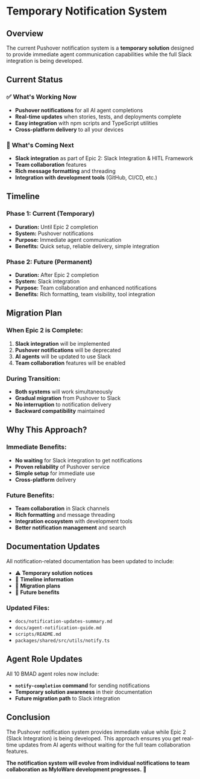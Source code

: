 # Temporary Notification System

## Overview

The current Pushover notification system is a **temporary solution** designed to provide immediate agent communication capabilities while the full Slack integration is being developed.

## Current Status

### ✅ **What's Working Now**
- **Pushover notifications** for all AI agent completions
- **Real-time updates** when stories, tests, and deployments complete
- **Easy integration** with npm scripts and TypeScript utilities
- **Cross-platform delivery** to all your devices

### 🔄 **What's Coming Next**
- **Slack integration** as part of Epic 2: Slack Integration & HITL Framework
- **Team collaboration** features
- **Rich message formatting** and threading
- **Integration with development tools** (GitHub, CI/CD, etc.)

## Timeline

### **Phase 1: Current (Temporary)**
- **Duration:** Until Epic 2 completion
- **System:** Pushover notifications
- **Purpose:** Immediate agent communication
- **Benefits:** Quick setup, reliable delivery, simple integration

### **Phase 2: Future (Permanent)**
- **Duration:** After Epic 2 completion
- **System:** Slack integration
- **Purpose:** Team collaboration and enhanced notifications
- **Benefits:** Rich formatting, team visibility, tool integration

## Migration Plan

### **When Epic 2 is Complete:**
1. **Slack integration** will be implemented
2. **Pushover notifications** will be deprecated
3. **AI agents** will be updated to use Slack
4. **Team collaboration** features will be enabled

### **During Transition:**
- **Both systems** will work simultaneously
- **Gradual migration** from Pushover to Slack
- **No interruption** to notification delivery
- **Backward compatibility** maintained

## Why This Approach?

### **Immediate Benefits:**
- **No waiting** for Slack integration to get notifications
- **Proven reliability** of Pushover service
- **Simple setup** for immediate use
- **Cross-platform** delivery

### **Future Benefits:**
- **Team collaboration** in Slack channels
- **Rich formatting** and message threading
- **Integration ecosystem** with development tools
- **Better notification management** and search

## Documentation Updates

All notification-related documentation has been updated to include:

- ⚠️ **Temporary solution notices**
- 📅 **Timeline information**
- 🔄 **Migration plans**
- 🎯 **Future benefits**

### **Updated Files:**
- `docs/notification-updates-summary.md`
- `docs/agent-notification-guide.md`
- `scripts/README.md`
- `packages/shared/src/utils/notify.ts`

## Agent Role Updates

All 10 BMAD agent roles now include:

- **`notify-completion` command** for sending notifications
- **Temporary solution awareness** in their documentation
- **Future migration path** to Slack integration

## Conclusion

The Pushover notification system provides immediate value while Epic 2 (Slack Integration) is being developed. This approach ensures you get real-time updates from AI agents without waiting for the full team collaboration features.

**The notification system will evolve from individual notifications to team collaboration as MyloWare development progresses.** 🚀
